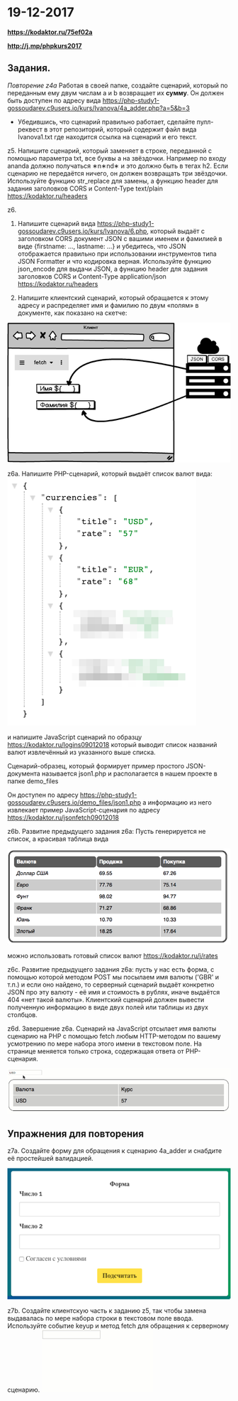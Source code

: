 # 19-12-2017

**https://kodaktor.ru/75ef02a**

**http://j.mp/phpkurs2017**

Задания.
---

*Повторение z4a* Работая в своей папке, создайте сценарий, который по переданным ему двум числам a и b возвращает их **сумму**. Он должен быть доступен по адресу вида https://php-study1-gossoudarev.c9users.io/kurs/Ivanova/4a_adder.php?a=5&b=3
* Убедившись, что сценарий правильно работает, сделайте пулл-реквест в этот репозиторий, который содержит файл  вида Ivanova1.txt где находится ссылка на сценарий и его текст.

z5. Напишите сценарий, который заменяет в строке, переданной с помощью параметра txt, все буквы a на звёздочки. Например по входу ananda должно получаться ∗n∗nd∗ и это должно быть в тегах h2. 
Если сценарию не передаётся ничего, он должен возвращать три звёздочки. Используйте функцию str_replace для замены, а функцию header для задания заголовков CORS и Content-Type text/plain https://kodaktor.ru/headers 

z6. 
1. Напишите  сценарий вида https://php-study1-gossoudarev.c9users.io/kurs/Ivanova/6.php, который выдаёт с заголовком CORS документ  JSON с вашими именем и фамилией в виде {firstname: …, lastname: …} и убедитесь, что JSON отображается правильно при использовании инструментов типа JSON Formatter и что кодировка верная. Используйте функцию json_encode для выдачи  JSON, а  функцию header для задания заголовков CORS и Content-Type application/json https://kodaktor.ru/headers 

2. Напишите клиентский сценарий, который обращается к этому адресу и распределяет имя и фамилию по двум «полям» в документе, как показано на скетче:

![alt scheme](images/php2.png "Начало работы")

z6a. Напишите PHP-сценарий, который выдаёт список валют вида:
![alt scheme](images/currencies.png "Список валют в формате JSON")


и напишите JavaScript сценарий по образцу https://kodaktor.ru/logins09012018
который выводит список названий валют извлечённый из указанного выше списка.


Сценарий-образец, который формирует пример простого JSON-документа
называется json1.php и располагается в нашем проекте в папке demo_files


Он доступен по адресу https://php-study1-gossoudarev.c9users.io/demo_files/json1.php
а информацию из него извлекает пример JavaScript-сценария по адресу https://kodaktor.ru/jsonfetch09012018

z6b. Развитие предыдущего задания z6a: Пусть генерируется не список, а красивая таблица вида

![alt scheme](images/table.png "Таблица")

можно использовать  готовый список валют https://kodaktor.ru/j/rates

z6c. Развитие предыдущего задания z6a: пусть у нас есть форма, с помощью которой методом POST мы посылаем имя валюты ('GBR' и т.п.) и если оно найдено, то серверный сценарий выдаёт конкретно JSON про эту валюту - её имя и стоимость в рублях,    иначе выдаётся 404 «нет такой валюты». Клиентский сценарий должен вывести полученную информацию в виде двух полей или таблицы из двух столбцов.

z6d. Завершение z6a. Сценарий на JavaScript отсылает имя валюты сценарию на PHP с помощью fetch любым HTTP-методом по вашему усмотрению по мере набора этого имени в текстовом поле. На странице меняется только строка, содержащая ответа от PHP-сценария.

![alt scheme](images/rates.gif "Таблица")

Упражнения для повторения 
---

z7a. Создайте форму для обращения к сценарию 4a_adder и снабдите её простейшей валидацией.

![alt scheme](images/z8-form.png "Форма")

z7b. Создайте клиентскую часть к заданию z5, так чтобы замена выдавалась по мере набора строки в текстовом поле ввода. Используйте событие keyup и метод fetch для обращения к серверному сценарию.
![alt scheme](images/a_off.gif "Форма")



